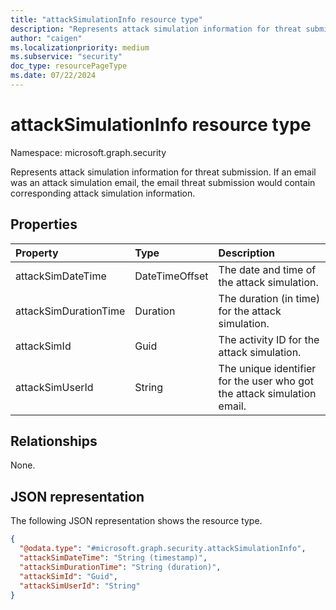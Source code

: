 ```yaml
---
title: "attackSimulationInfo resource type"
description: "Represents attack simulation information for threat submission."
author: "caigen"
ms.localizationpriority: medium
ms.subservice: "security"
doc_type: resourcePageType
ms.date: 07/22/2024
---
```


# attackSimulationInfo resource type

Namespace: microsoft.graph.security

Represents attack simulation information for threat submission. If an email was an attack simulation email, the email threat submission would contain corresponding attack simulation information.

## Properties
| Property              | Type           | Description                          |
|:----------------------|:---------------|:-------------------------------------|
| attackSimDateTime     | DateTimeOffset | The date and time of the attack simulation.   |
| attackSimDurationTime | Duration       | The duration (in time) for the attack simulation.  |
| attackSimId           | Guid           | The activity ID for the attack simulation. |
| attackSimUserId       | String         | The unique identifier for the user who got the attack simulation email.   |

## Relationships
None.

## JSON representation
The following JSON representation shows the resource type.
<!-- {
  "blockType": "resource",
  "@odata.type": "microsoft.graph.security.attackSimulationInfo"
}
-->
``` json
{
  "@odata.type": "#microsoft.graph.security.attackSimulationInfo",
  "attackSimDateTime": "String (timestamp)",  
  "attackSimDurationTime": "String (duration)",
  "attackSimId": "Guid",
  "attackSimUserId": "String"
}
```
